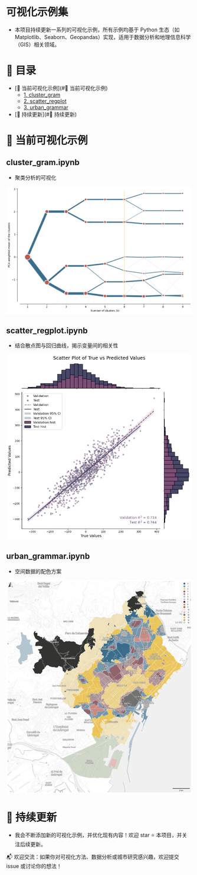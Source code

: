 # 可视化示例集

- 本项目持续更新一系列的可视化示例，所有示例均基于 Python 生态（如 Matplotlib、Seaborn、Geopandas）实现，适用于数据分析和地理信息科学（GIS）相关领域。

# 📖 目录

- [📌 当前可视化示例](#📌 当前可视化示例)
  - [1. cluster_gram](##cluster_gramipynb)
  - [2. scatter_regplot](##scatter_regplotipynb)
  - [3. urban_grammar](##urban_grammaripynb)
- [🚀 持续更新](#🚀 持续更新)

# 📌 当前可视化示例

## cluster_gram.ipynb
- 聚类分析的可视化
<center><img src="fig/cluster_gram.png"></center> 

## scatter_regplot.ipynb
- 结合散点图与回归曲线，揭示变量间的相关性
<center><img src="fig/scatter_regplot.png"></center> 

## urban_grammar.ipynb
- 空间数据的配色方案
<center><img src="fig/urban_grammar.png"></center>

# 🚀 持续更新

- 我会不断添加新的可视化示例，并优化现有内容！欢迎 star ⭐ 本项目，并关注后续更新。  

📬 欢迎交流：如果你对可视化方法、数据分析或城市研究感兴趣，欢迎提交 issue 或讨论你的想法！
